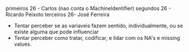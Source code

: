 primeiros 26 - Carlos (nao conta o MachineIdentifier)
segundos 26  - Ricardo Peixoto
terceiros 26- José Ferreira

* Tentar perceber se as variaveis fazem sentido, individualmente, ou se existe alguma que pode influenciar
* Tentar perceber como tratar, codificar, e lidar com os NA's e missing values.


